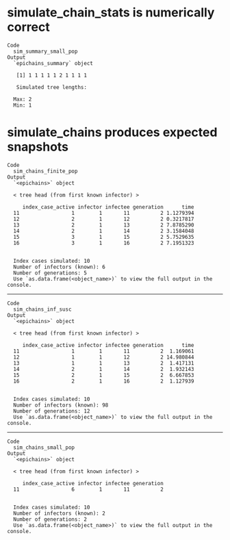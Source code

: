 # simulate_chain_stats is numerically correct

    Code
      sim_summary_small_pop
    Output
      `epichains_summary` object 
      
       [1] 1 1 1 1 1 2 1 1 1 1
      
       Simulated tree lengths: 
      
      Max: 2
      Min: 1

# simulate_chains produces expected snapshots

    Code
      sim_chains_finite_pop
    Output
      `<epichains>` object
      
      < tree head (from first known infector) >
      
         index_case_active infector infectee generation      time
      11                 1        1       11          2 1.1279394
      12                 2        1       12          2 0.3217817
      13                 2        1       13          2 7.8785290
      14                 2        1       14          2 3.1584048
      15                 3        1       15          2 5.7529635
      16                 3        1       16          2 7.1951323
      
      
      Index cases simulated: 10
      Number of infectors (known): 6
      Number of generations: 5
      Use `as.data.frame(<object_name>)` to view the full output in the console.

---

    Code
      sim_chains_inf_susc
    Output
      `<epichains>` object
      
      < tree head (from first known infector) >
      
         index_case_active infector infectee generation      time
      11                 1        1       11          2  1.169061
      12                 1        1       12          2 14.980844
      13                 1        1       13          2  1.417131
      14                 2        1       14          2  1.932143
      15                 2        1       15          2  6.667853
      16                 2        1       16          2  1.127939
      
      
      Index cases simulated: 10
      Number of infectors (known): 98
      Number of generations: 12
      Use `as.data.frame(<object_name>)` to view the full output in the console.

---

    Code
      sim_chains_small_pop
    Output
      `<epichains>` object
      
      < tree head (from first known infector) >
      
         index_case_active infector infectee generation
      11                 6        1       11          2
      
      
      Index cases simulated: 10
      Number of infectors (known): 2
      Number of generations: 2
      Use `as.data.frame(<object_name>)` to view the full output in the console.

